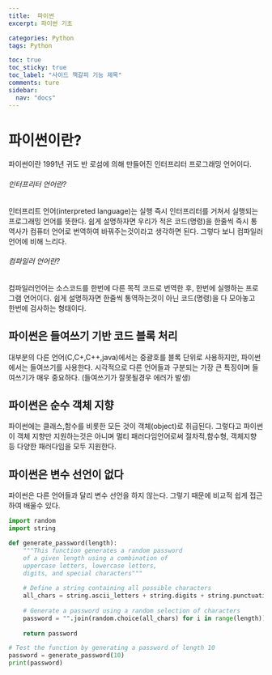```yaml
---
title:  파이썬 
excerpt: 파이썬 기초 

categories: Python
tags: Python

toc: true
toc_sticky: true
toc_label: "사이드 책갈피 기능 제목"
comments: ture
sidebar:
  nav: "docs"
---
```


# 파이썬이란?
파이썬이란 1991년 귀도 반 로섬에 의해 만들어진 인터프리터 프로그래밍 언어이다.

###### 인터프리터 언어란?
인터프리트 언어(interpreted language)는 실행 즉시 인터프리터를 거쳐서 실행되는 프로그래밍 언어를 뜻한다.
쉽게 설명하자면 우리가 적은 코드(명령)을 한줄씩 즉시 통역사가 컴퓨터 언어로 번역하여 바꿔주는것이라고 생각하면 된다.
그렇다 보니 컴파일러 언어에 비해 느리다.

###### 컴파일러 언어란?
컴파일러언어는 소스코드를 한번에 다른 목적 코드로 번역한 후, 한번에 실행하는 프로그램 언어이다.
쉽게 설명하자면 한줄씩 통역하는것이 아닌 코드(명령)을 다 모아놓고 한번에 검사하는 형태이다.

## 파이썬은 들여쓰기 기반 코드 블록 처리
대부분의 다른 언어(C,C+,C++,java)에서는 중괄호를 블록 단위로 사용하지만, 파이썬에서는 들여쓰기를 사용한다.
시각적으로 다른 언어들과 구분되는 가장 큰 특징이며 들여쓰기가 매우 중요하다. (들여쓰기가 잘못될경우 에러가 발생)

## 파이썬은 순수 객체 지향
파이썬에는 클래스,함수를 비롯한 모든 것이 객체(object)로 취급된다.
그렇다고 파이썬이 객체 지향만 지원하는것은 아니며 멀티 패러다임언어로써 절차적,함수형, 객체지향 등 다양한 패러다임을 모두 지원한다.

## 파이썬은 변수 선언이 없다
파이썬은 다른 언어들과 달리 변수 선언을 하지 않는다. 그렇기 때문에 비교적 쉽게 접근하여 배울수 있다.

```python
import random
import string

def generate_password(length):
    """This function generates a random password
    of a given length using a combination of
    uppercase letters, lowercase letters,
    digits, and special characters"""
    
    # Define a string containing all possible characters
    all_chars = string.ascii_letters + string.digits + string.punctuation
    
    # Generate a password using a random selection of characters
    password = "".join(random.choice(all_chars) for i in range(length))
    
    return password

# Test the function by generating a password of length 10
password = generate_password(10)
print(password)
```
